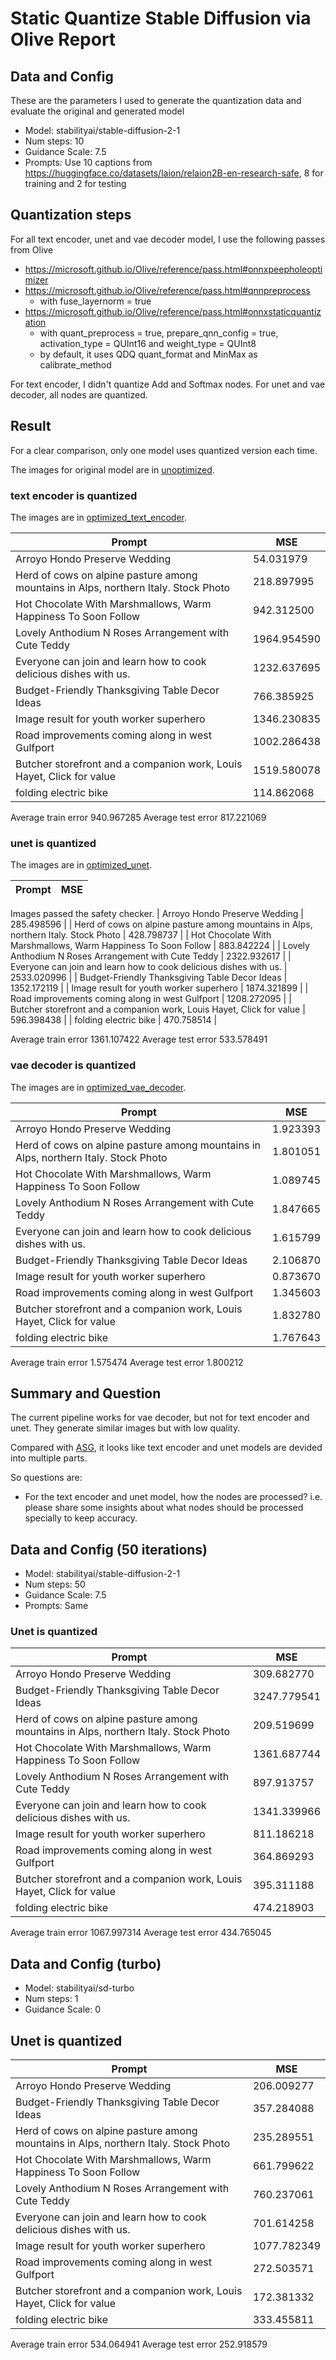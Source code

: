 # Static Quantize Stable Diffusion via Olive Report

## Data and Config

These are the parameters I used to generate the quantization data and evaluate the original and generated model

- Model: stabilityai/stable-diffusion-2-1
- Num steps: 10
- Guidance Scale: 7.5
- Prompts: Use 10 captions from https://huggingface.co/datasets/laion/relaion2B-en-research-safe, 8 for training and 2 for testing

## Quantization steps

For all text encoder, unet and vae decoder model, I use the following passes from Olive

- https://microsoft.github.io/Olive/reference/pass.html#onnxpeepholeoptimizer
- https://microsoft.github.io/Olive/reference/pass.html#qnnpreprocess
    + with fuse_layernorm = true
- https://microsoft.github.io/Olive/reference/pass.html#onnxstaticquantization
    + with quant_preprocess = true, prepare_qnn_config = true, activation_type = QUInt16 and weight_type = QUInt8
    + by default, it uses QDQ quant_format and MinMax as calibrate_method

For text encoder, I didn't quantize Add and Softmax nodes. For unet and vae decoder, all nodes are quantized.

## Result

For a clear comparison, only one model uses quantized version each time.

The images for original model are in [unoptimized](./unoptimized).

### text encoder is quantized

The images are in [optimized_text_encoder](./optimized_text_encoder).

| Prompt | MSE |
|-|-|
| Arroyo Hondo Preserve Wedding | 54.031979 |
| Herd of cows on alpine pasture among mountains in Alps, northern Italy. Stock Photo | 218.897995 |
| Hot Chocolate With Marshmallows, Warm Happiness To Soon Follow | 942.312500 |
| Lovely Anthodium N Roses Arrangement with Cute Teddy | 1964.954590 |
| Everyone can join and learn how to cook delicious dishes with us. | 1232.637695 |
| Budget-Friendly Thanksgiving Table Decor Ideas | 766.385925 |
| Image result for youth worker superhero | 1346.230835 |
| Road improvements coming along in west Gulfport | 1002.286438 |
| Butcher storefront and a companion work, Louis Hayet, Click for value | 1519.580078 |
| folding electric bike | 114.862068 |

Average train error 940.967285
Average test error 817.221069

### unet is quantized

The images are in [optimized_unet](./optimized_unet).

| Prompt | MSE |
|-|-|
Images passed the safety checker.
| Arroyo Hondo Preserve Wedding | 285.498596 |
| Herd of cows on alpine pasture among mountains in Alps, northern Italy. Stock Photo | 428.798737 |
| Hot Chocolate With Marshmallows, Warm Happiness To Soon Follow | 883.842224 |
| Lovely Anthodium N Roses Arrangement with Cute Teddy | 2322.932617 |
| Everyone can join and learn how to cook delicious dishes with us. | 2533.020996 |
| Budget-Friendly Thanksgiving Table Decor Ideas | 1352.172119 |
| Image result for youth worker superhero | 1874.321899 |
| Road improvements coming along in west Gulfport | 1208.272095 |
| Butcher storefront and a companion work, Louis Hayet, Click for value | 596.398438 |
| folding electric bike | 470.758514 |

Average train error 1361.107422
Average test error 533.578491

### vae decoder is quantized

The images are in [optimized_vae_decoder](./optimized_vae_decoder).

| Prompt | MSE |
|-|-|
| Arroyo Hondo Preserve Wedding | 1.923393 |
| Herd of cows on alpine pasture among mountains in Alps, northern Italy. Stock Photo | 1.801051 |
| Hot Chocolate With Marshmallows, Warm Happiness To Soon Follow | 1.089745 |
| Lovely Anthodium N Roses Arrangement with Cute Teddy | 1.847665 |
| Everyone can join and learn how to cook delicious dishes with us. | 1.615799 |
| Budget-Friendly Thanksgiving Table Decor Ideas | 2.106870 |
| Image result for youth worker superhero | 0.873670 |
| Road improvements coming along in west Gulfport | 1.345603 |
| Butcher storefront and a companion work, Louis Hayet, Click for value | 1.832780 |
| folding electric bike | 1.767643 |

Average train error 1.575474
Average test error 1.800212

## Summary and Question

The current pipeline works for vae decoder, but not for text encoder and unet. They generate similar images but with low quality.

Compared with [ASG](https://perceptiveshell.azurewebsites.net/2.9.7/pg_models.html), it looks like text encoder and unet models are devided into multiple parts.

So questions are:

- For the text encoder and unet model, how the nodes are processed? i.e. please share some insights about what nodes should be processed specially to keep accuracy.

## Data and Config (50 iterations)

- Model: stabilityai/stable-diffusion-2-1
- Num steps: 50
- Guidance Scale: 7.5
- Prompts: Same

### Unet is quantized

| Prompt | MSE |
|-|-|
| Arroyo Hondo Preserve Wedding | 309.682770 |
| Budget-Friendly Thanksgiving Table Decor Ideas | 3247.779541 |
| Herd of cows on alpine pasture among mountains in Alps, northern Italy. Stock Photo | 209.519699 |
| Hot Chocolate With Marshmallows, Warm Happiness To Soon Follow | 1361.687744 |
| Lovely Anthodium N Roses Arrangement with Cute Teddy | 897.913757 |
| Everyone can join and learn how to cook delicious dishes with us. | 1341.339966 |
| Image result for youth worker superhero | 811.186218 |
| Road improvements coming along in west Gulfport | 364.869293 |
| Butcher storefront and a companion work, Louis Hayet, Click for value | 395.311188 |
| folding electric bike | 474.218903 |

Average train error 1067.997314
Average test error 434.765045

## Data and Config (turbo)

- Model: stabilityai/sd-turbo
- Num steps: 1
- Guidance Scale: 0

## Unet is quantized

| Prompt | MSE |
|-|-|
| Arroyo Hondo Preserve Wedding | 206.009277 |
| Budget-Friendly Thanksgiving Table Decor Ideas | 357.284088 |
| Herd of cows on alpine pasture among mountains in Alps, northern Italy. Stock Photo | 235.289551 |
| Hot Chocolate With Marshmallows, Warm Happiness To Soon Follow | 661.799622 |
| Lovely Anthodium N Roses Arrangement with Cute Teddy | 760.237061 |
| Everyone can join and learn how to cook delicious dishes with us. | 701.614258 |
| Image result for youth worker superhero | 1077.782349 |
| Road improvements coming along in west Gulfport | 272.503571 |
| Butcher storefront and a companion work, Louis Hayet, Click for value | 172.381332 |
| folding electric bike | 333.455811 |

Average train error 534.064941
Average test error 252.918579
